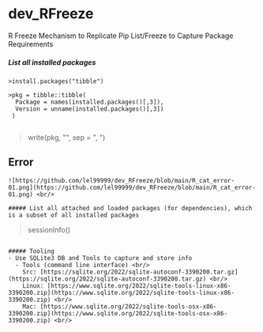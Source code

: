 # dev_RFreeze
R Freeze Mechanism to Replicate Pip List/Freeze to Capture Package Requirements 

##### List all installed packages
```
>install.packages("tibble")

>pkg = tibble::tibble(
  Package = names(installed.packages()[,3]),
  Version = unname(installed.packages()[,3])
 )


```
>write(pkg, "", sep = ", ")
## Error
```
![https://github.com/lel99999/dev_RFreeze/blob/main/R_cat_error-01.png](https://github.com/lel99999/dev_RFreeze/blob/main/R_cat_error-01.png) <br/>

##### List all attached and loaded packages (for dependencies), which is a subset of all installed packages
```
>sessionInfo()
```

##### Tooling
- Use SQLite3 DB and Tools to capture and store info
  - Tools (command line interface) <br/>
    Src: [https://sqlite.org/2022/sqlite-autoconf-3390200.tar.gz](https://sqlite.org/2022/sqlite-autoconf-3390200.tar.gz) <br/>
    Linux: [https://www.sqlite.org/2022/sqlite-tools-linux-x86-3390200.zip](https://www.sqlite.org/2022/sqlite-tools-linux-x86-3390200.zip) <br/>
    Mac: [https://www.sqlite.org/2022/sqlite-tools-osx-x86-3390200.zip](https://www.sqlite.org/2022/sqlite-tools-osx-x86-3390200.zip) <br/>
